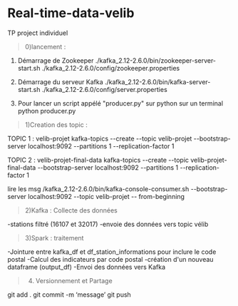 # Real-time-data-velib
TP project individuel 
>0)lancement : 

1. Démarrage de Zookeeper
./kafka_2.12-2.6.0/bin/zookeeper-server-start.sh ./kafka_2.12-2.6.0/config/zookeeper.properties

2. Démarrage du serveur Kafka
./kafka_2.12-2.6.0/bin/kafka-server-start.sh ./kafka_2.12-2.6.0/config/server.properties

3. Pour lancer un script appélé "producer.py" sur python sur un terminal
python producer.py

>1)Creation des topic :

TOPIC 1 : velib-projet
kafka-topics --create --topic velib-projet --bootstrap-server localhost:9092 --partitions 1 --replication-factor 1

TOPIC 2 : velib-projet-final-data
kafka-topics --create --topic velib-projet-final-data --bootstrap-server localhost:9092 --partitions 1 --replication-factor 1


lire les msg 
/kafka_2.12-2.6.0/bin/kafka-console-consumer.sh --bootstrap-server localhost:9092 --topic velib-projet -- from-beginning

>2)Kafka : Collecte des données 

-stations filtré (16107 et 32017)
-envoie des données vers topic vélib

>3)Spark : traitement

-Jointure entre kafka_df et df_station_informations pour inclure le code postal
-Calcul des indicateurs par code postal
-création d'un nouveau dataframe (output_df)
-Envoi des données vers Kafka 

>4) Versionnement et Partage

git add .
git commit -m ‘message’
git push 
